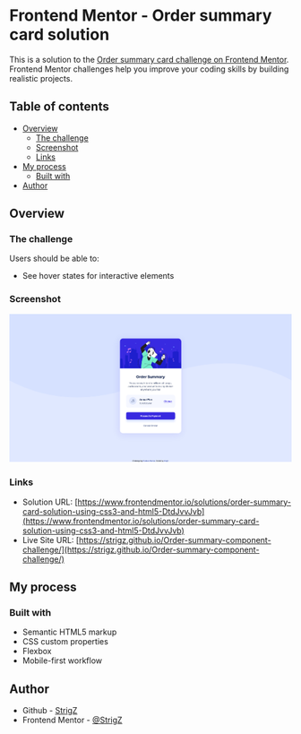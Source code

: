 # Frontend Mentor - Order summary card solution

This is a solution to the [Order summary card challenge on Frontend Mentor](https://www.frontendmentor.io/challenges/order-summary-component-QlPmajDUj). Frontend Mentor challenges help you improve your coding skills by building realistic projects. 

## Table of contents

- [Overview](#overview)
  - [The challenge](#the-challenge)
  - [Screenshot](#screenshot)
  - [Links](#links)
- [My process](#my-process)
  - [Built with](#built-with)
- [Author](#author)


## Overview

### The challenge

Users should be able to:

- See hover states for interactive elements

### Screenshot

![](./screenshot.jpg)

### Links

- Solution URL: [https://www.frontendmentor.io/solutions/order-summary-card-solution-using-css3-and-html5-DtdJvvJvb](https://www.frontendmentor.io/solutions/order-summary-card-solution-using-css3-and-html5-DtdJvvJvb)
- Live Site URL: [https://strigz.github.io/Order-summary-component-challenge/](https://strigz.github.io/Order-summary-component-challenge/)

## My process

### Built with

- Semantic HTML5 markup
- CSS custom properties
- Flexbox
- Mobile-first workflow

## Author

- Github - [StrigZ](https://github.com/StrigZ)
- Frontend Mentor - [@StrigZ](https://www.frontendmentor.io/profile/StrigZ) 
